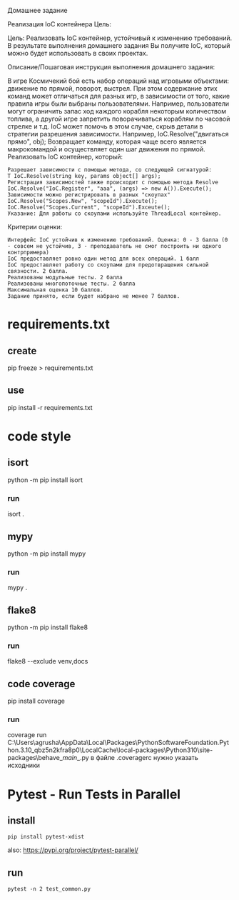 Домашнее задание

Реализация IoC контейнера
Цель:

Цель: Реализовать IoC контейнер, устойчивый к изменению требований.
В результате выполнения домашнего задания Вы получите IoC, который можно будет использовать в своих проектах.

Описание/Пошаговая инструкция выполнения домашнего задания:

В игре Космичекий бой есть набор операций над игровыми объектами: движение по прямой, поворот, выстрел. При этом содержание этих команд может отличаться для разных игр, в зависимости от того, какие правила игры были выбраны пользователями. Например, пользователи могут ограничить запас ход каждого корабля некоторым количеством топлива, а другой игре запретить поворачиваться кораблям по часовой стрелке и т.д.
IoC может помочь в этом случае, скрыв детали в стратегии разрешения зависимости.
Например,
IoC.Resolve("двигаться прямо", obj);
Возвращает команду, которая чаще всего является макрокомандой и осуществляет один шаг движения по прямой.
Реализовать IoC контейнер, который:

    Разрешает зависимости с помощью метода, со следующей сигнатурой:
    T IoC.Resolve(string key, params object[] args);
    Регистрация зависимостей также происходит с помощью метода Resolve
    IoC.Resolve("IoC.Register", "aaa", (args) => new A()).Execute();
    Зависимости можно регистрировать в разных "скоупах"
    IoC.Resolve("Scopes.New", "scopeId").Execute();
    IoC.Resolve("Scopes.Current", "scopeId").Exceute();
    Указание: Для работы со скоупами используйте ThreadLocal контейнер.


Критерии оценки:

    Интерфейс IoC устойчив к изменению требований. Оценка: 0 - 3 балла (0 - совсем не устойчив, 3 - преподаватель не смог построить ни одного контрпримера)
    IoC предоставляет ровно один метод для всех операций. 1 балл
    IoC предоставляет работу со скоупами для предотвращения сильной связности. 2 балла.
    Реализованы модульные тесты. 2 балла
    Реализованы многопоточные тесты. 2 балла
    Максимальная оценка 10 баллов.
    Задание принято, если будет набрано не менее 7 баллов.

# requirements.txt
## create
pip freeze > requirements.txt
## use
pip install -r requirements.txt

# code style
## isort
python -m pip install isort
### run 
isort .
## mypy
python -m pip install mypy
### run 
mypy .
## flake8
python -m pip install flake8
### run
flake8 --exclude venv,docs
## code coverage
pip install coverage
### run
coverage run C:\Users\agrusha\AppData\Local\Packages\PythonSoftwareFoundation.Python.3.10_qbz5n2kfra8p0\LocalCache\local-packages\Python310\site-packages\behave\__main__.py
в файле .coveragerc нужно указать исходники

# Pytest - Run Tests in Parallel
## install
```pip install pytest-xdist```

also:
https://pypi.org/project/pytest-parallel/
## run
```pytest -n 2 test_common.py```


